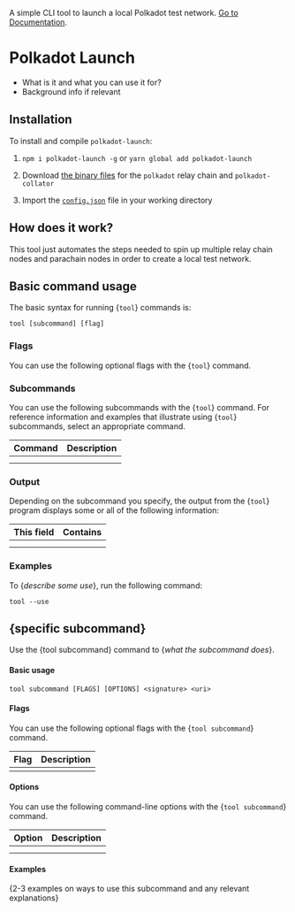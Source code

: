 A simple CLI tool to launch a local Polkadot test network.
[Go to Documentation](https://github.com/paritytech/polkadot-launch).

# Polkadot Launch



- What is it and what you can use it for?
- Background info if relevant

## Installation 

To install and compile `polkadot-launch`:

1. `npm i polkadot-launch -g` or `yarn global add polkadot-launch`

1. Download [the binary files](https://github.com/paritytech/polkadot-launch#binary-files) for the `polkadot` relay chain and `polkadot-collator`

1. Import the [`config.json`](https://github.com/paritytech/polkadot-launch/blob/master/config.json) file in your working directory

## How does it work?

This tool just automates the steps needed to spin up multiple relay chain nodes and parachain nodes in order to create a local test network.


## Basic command usage

The basic syntax for running {`tool`} commands is:

`tool [subcommand] [flag]`

### Flags

You can use the following optional flags with the {`tool`} command.

### Subcommands

You can use the following subcommands with the {`tool`} command. 
For reference information and examples that illustrate using {`tool`} subcommands, select an appropriate command.

| Command | Description
| ------- | -----------
|  |  
|  |

### Output

Depending on the subcommand you specify, the output from the {`tool`} program displays some or all of the following information:

| This field | Contains
| ---------- | ----------
|  |
|  |

### Examples

To {_describe some use_}, run the following command:

`tool --use`

## {specific subcommand}

Use the {tool subcommand} command to {_what the subcommand does_}.

#### Basic usage

`tool subcommand [FLAGS] [OPTIONS] <signature> <uri>`

#### Flags

You can use the following optional flags with the {`tool subcommand`} command.

| Flag   | Description
| ------ | -----------
|        |

#### Options

You can use the following command-line options with the {`tool subcommand`} command.

| Option   | Description
| -------- | -----------
|          |
|          |

#### Examples

{2-3 examples on ways to use this subcommand and any relevant explanations}